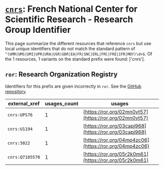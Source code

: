 # [`cnrs`](https://bioregistry.io/cnrs): French National Center for Scientific Research - Research Group Identifier

This page summarize the different resources that reference `cnrs`
but use local unique identifiers that do not match the standard pattern of
`^(UMR|UMS|UMI|UPR|URA|USR|GDR|EA|FR|SNC|ERL|FRC|FRE|IFR|MOY)\d+$`. Of the 1 resources,
1 variants on the standard prefix were found: ['cnrs'].

## `ror`: Research Organization Registry

Identifiers for this prefix are given incorrectly in `ror`. See the [GitHub repository](https://github.com/ror-community).

| external_xref   |   usages_count | usages                                                 |
|-----------------|----------------|--------------------------------------------------------|
| `cnrs:UPS76`    |              1 | [https://ror.org/02mn0vt57](https://ror.org/02mn0vt57) |
| `cnrs:U1194`    |              1 | [https://ror.org/03capj968](https://ror.org/03capj968) |
| `cnrs:5022`     |              1 | [https://ror.org/04mp4zc06](https://ror.org/04mp4zc06) |
| `cnrs:Q7105570` |              1 | [https://ror.org/05r2k0m61](https://ror.org/05r2k0m61) |

